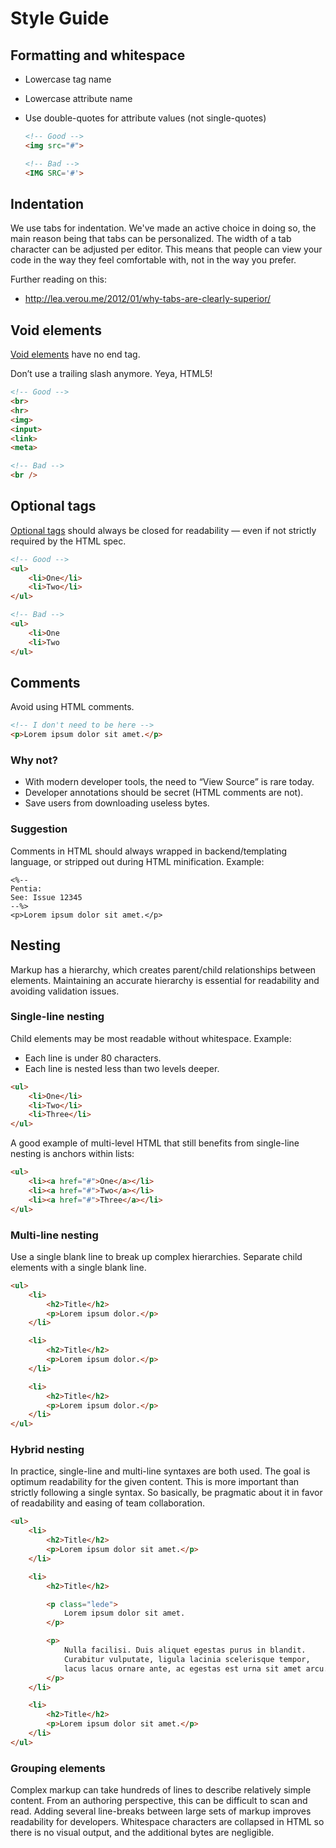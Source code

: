 # Style Guide

## Formatting and whitespace

*   Lowercase tag name
*   Lowercase attribute name
*   Use double-quotes for attribute values (not single-quotes)

    ```html
    <!-- Good -->
    <img src="#">

    <!-- Bad -->
    <IMG SRC='#'>
    ```

## Indentation

We use tabs for indentation. We've made an active choice in doing so, the main reason being that tabs can be personalized. The width of a tab character can be adjusted per editor. This means that people can view your code in the way they feel comfortable with, not in the way you prefer.

Further reading on this:

 * http://lea.verou.me/2012/01/why-tabs-are-clearly-superior/

## Void elements

[Void elements](https://www.w3.org/TR/html5/syntax.html#void-elements) have no end tag.

Don’t use a trailing slash anymore. Yeya, HTML5!

```html
<!-- Good -->
<br>
<hr>
<img>
<input>
<link>
<meta>

<!-- Bad -->
<br />
```

## Optional tags

[Optional tags](https://www.w3.org/TR/html5/syntax.html#optional-tags) should always be closed for readability — even if not strictly required by the HTML spec.
    
```html
<!-- Good -->
<ul>
    <li>One</li>
    <li>Two</li>
</ul>

<!-- Bad -->
<ul>
    <li>One
    <li>Two
</ul>
```

## Comments

Avoid using HTML comments.
    
```html
<!-- I don't need to be here -->
<p>Lorem ipsum dolor sit amet.</p>
```

### Why not?

*   With modern developer tools, the need to “View Source” is rare today.
*   Developer annotations should be secret (HTML comments are not).
*   Save users from downloading useless bytes.

### Suggestion

Comments in HTML should always wrapped in backend/templating language, or stripped out during HTML minification. Example:

```aspnet
<%--
Pentia:
See: Issue 12345
--%>
<p>Lorem ipsum dolor sit amet.</p>
```

## Nesting

Markup has a hierarchy, which creates parent/child relationships between elements. Maintaining an accurate hierarchy is essential for readability and avoiding validation issues.

### Single-line nesting

Child elements may be most readable without whitespace. Example:

*   Each line is under 80 characters.
*   Each line is nested less than two levels deeper.

```html
<ul>
    <li>One</li>
    <li>Two</li>
    <li>Three</li>
</ul>
```

A good example of multi-level HTML that still benefits from single-line nesting is anchors within lists:

```html
<ul>
    <li><a href="#">One</a></li>
    <li><a href="#">Two</a></li>
    <li><a href="#">Three</a></li>
</ul>
```

### Multi-line nesting

Use a single blank line to break up complex hierarchies. Separate child elements with a single blank line.

```html
<ul>
    <li>
        <h2>Title</h2>
        <p>Lorem ipsum dolor.</p>
    </li>

    <li>
        <h2>Title</h2>
        <p>Lorem ipsum dolor.</p>
    </li>

    <li>
        <h2>Title</h2>
        <p>Lorem ipsum dolor.</p>
    </li>
</ul>
```

### Hybrid nesting

In practice, single-line and multi-line syntaxes are both used. The goal is optimum readability for the given content. This is more important than strictly following a single syntax. So basically, be pragmatic about it in favor of readability and easing of team collaboration.

```html
<ul>
    <li>
        <h2>Title</h2>
        <p>Lorem ipsum dolor sit amet.</p>
    </li>

    <li>
        <h2>Title</h2>

        <p class="lede">
            Lorem ipsum dolor sit amet.
        </p>

        <p>
            Nulla facilisi. Duis aliquet egestas purus in blandit.
            Curabitur vulputate, ligula lacinia scelerisque tempor,
            lacus lacus ornare ante, ac egestas est urna sit amet arcu.
        </p>
    </li>

    <li>
        <h2>Title</h2>
        <p>Lorem ipsum dolor sit amet.</p>
    </li>
</ul>
```

### Grouping elements

Complex markup can take hundreds of lines to describe relatively simple content. From an authoring perspective, this can be difficult to scan and read. Adding several line-breaks between large sets of markup improves readability for developers. Whitespace characters are collapsed in HTML so there is no visual output, and the additional bytes are negligible.